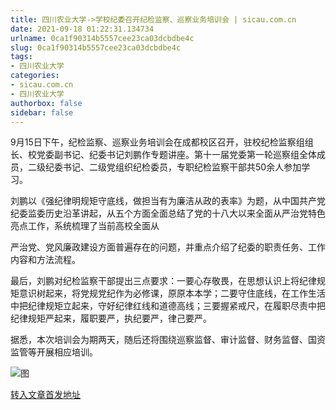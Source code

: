 ```yaml
---
title: 四川农业大学->学校纪委召开纪检监察、巡察业务培训会 | sicau.com.cn
date: 2021-09-18 01:22:31.134734
urlname: 0ca1f90314b5557cee23ca03dcbdbe4c
slug: 0ca1f90314b5557cee23ca03dcbdbe4c
tags: 
- 四川农业大学
categories:
- sicau.com.cn
- 四川农业大学
authorbox: false
sidebar: false
---
```

9月15日下午，纪检监察、巡察业务培训会在成都校区召开，驻校纪检监察组组长、校党委副书记、纪委书记刘鹏作专题讲座。第十一届党委第一轮巡察组全体成员，二级纪委书记、二级党组织纪检委员，专职纪检监察干部共50余人参加学习。

刘鹏以《强纪律明规矩守底线，做担当有为廉洁从政的表率》为题，从中国共产党纪委监委历史沿革讲起，从五个方面全面总结了党的十八大以来全面从严治党特色亮点工作，系统梳理了当前高校全面从
<!--more-->
严治党、党风廉政建设方面普遍存在的问题，并重点介绍了纪委的职责任务、工作内容和方法流程。

最后，刘鹏对纪检监察干部提出三点要求：一要心存敬畏，在思想认识上将纪律规矩意识树起来，将党规党纪作为必修课，原原本本学；二要守住底线，在工作生活中把纪律规矩立起来，守好纪律红线和道德高线；三要握紧戒尺，在履职尽责中把纪律规矩严起来，履职要严，执纪要严，律己要严。

据悉，本次培训会为期两天，随后还将围绕巡察监督、审计监督、财务监督、国资监管等开展相应培训。

![图](https://news.sicau.edu.cn/__local/B/71/39/B94083D30851DE29DDEAE2A8600_8B3A6866_1A3EB.jpg)

[转入文章首发地址](https://news.sicau.edu.cn/info/1078/64471.htm)